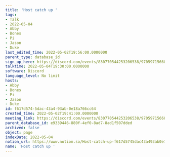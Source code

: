 ```yaml
---
title: 'Host catch up '
tags:
- Talk
- 2022-05-04
- Abby
- Bones
- Pi
- Jason
- Duke
last_edited_time: 2022-05-02T19:56:00.0000000
parent_type: database_id
sign_up_here: https://discord.com/events/830770544253206538/970597156681568276
talktime: 2022-05-04T19:30:00.0000000
software: Discord
language_level: No limit
hosts:
- Abby
- Bones
- Pi
- Jason
- Duke
id: f617d574-5dac-43a4-93ab-0e18a766cc64
created_time: 2022-05-02T19:41:00.0000000
meeting_link: https://discord.com/events/830770544253206538/970597156681568276
parent_database_id: e9339446-880f-4ef0-8ad7-8ad1f507dded
archived: false
object: page
indexDate: 2022-05-04
notion_url: https://www.notion.so/Host-catch-up-f617d5745dac43a493ab0e18a766cc64
name: 'Host catch up '
---
```





